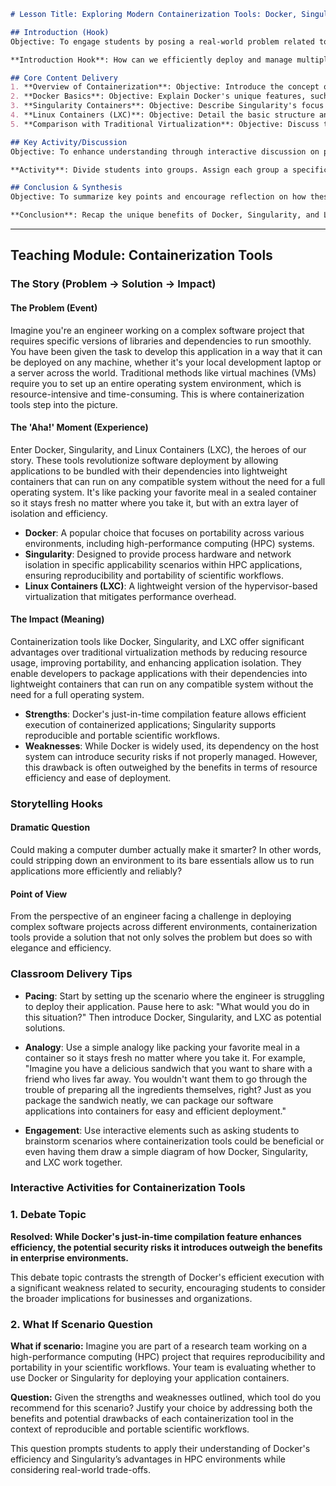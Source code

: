 ```markdown
# Lesson Title: Exploring Modern Containerization Tools: Docker, Singularity, and Linux Containers

## Introduction (Hook)
Objective: To engage students by posing a real-world problem related to deploying applications in high-performance computing environments.

**Introduction Hook**: How can we efficiently deploy and manage multiple versions of the same application across different servers without significant overhead?

## Core Content Delivery
1. **Overview of Containerization**: Objective: Introduce the concept of containerization as an alternative to traditional virtualization.
2. **Docker Basics**: Objective: Explain Docker's unique features, such as its lightweight nature and ease of use in creating portable containers.
3. **Singularity Containers**: Objective: Describe Singularity's focus on scientific workloads and how it supports shared libraries and file systems.
4. **Linux Containers (LXC)**: Objective: Detail the basic structure and operation of Linux Containers within a host environment, highlighting their performance benefits.
5. **Comparison with Traditional Virtualization**: Objective: Discuss the differences between containerization tools like Docker, Singularity, and LXC compared to full virtual machines in terms of resource usage and application deployment.

## Key Activity/Discussion
Objective: To enhance understanding through interactive discussion on practical scenarios where each tool would be best suited.

**Activity**: Divide students into groups. Assign each group a specific use case (e.g., web development, scientific research, database management) and have them discuss which containerization tool would be most appropriate for that scenario based on the features covered in class.

## Conclusion & Synthesis
Objective: To summarize key points and encourage reflection on how these tools can improve application deployment in various computing environments.

**Conclusion**: Recap the unique benefits of Docker, Singularity, and Linux Containers compared to traditional virtualization methods. Reflect on the importance of choosing the right tool for specific application needs.
```


---

## Teaching Module: Containerization Tools
### The Story (Problem -> Solution -> Impact)

#### The Problem (Event)
Imagine you're an engineer working on a complex software project that requires specific versions of libraries and dependencies to run smoothly. You have been given the task to develop this application in a way that it can be deployed on any machine, whether it's your local development laptop or a server across the world. Traditional methods like virtual machines (VMs) require you to set up an entire operating system environment, which is resource-intensive and time-consuming. This is where containerization tools step into the picture.

#### The 'Aha!' Moment (Experience)
Enter Docker, Singularity, and Linux Containers (LXC), the heroes of our story. These tools revolutionize software deployment by allowing applications to be bundled with their dependencies into lightweight containers that can run on any compatible system without the need for a full operating system. It's like packing your favorite meal in a sealed container so it stays fresh no matter where you take it, but with an extra layer of isolation and efficiency.

- **Docker**: A popular choice that focuses on portability across various environments, including high-performance computing (HPC) systems.
- **Singularity**: Designed to provide process hardware and network isolation in specific applicability scenarios within HPC applications, ensuring reproducibility and portability of scientific workflows.
- **Linux Containers (LXC)**: A lightweight version of the hypervisor-based virtualization that mitigates performance overhead.

#### The Impact (Meaning)
Containerization tools like Docker, Singularity, and LXC offer significant advantages over traditional virtualization methods by reducing resource usage, improving portability, and enhancing application isolation. They enable developers to package applications with their dependencies into lightweight containers that can run on any compatible system without the need for a full operating system.

- **Strengths**: Docker's just-in-time compilation feature allows efficient execution of containerized applications; Singularity supports reproducible and portable scientific workflows.
- **Weaknesses**: While Docker is widely used, its dependency on the host system can introduce security risks if not properly managed. However, this drawback is often outweighed by the benefits in terms of resource efficiency and ease of deployment.

### Storytelling Hooks

#### Dramatic Question
Could making a computer dumber actually make it smarter? In other words, could stripping down an environment to its bare essentials allow us to run applications more efficiently and reliably?

#### Point of View
From the perspective of an engineer facing a challenge in deploying complex software projects across different environments, containerization tools provide a solution that not only solves the problem but does so with elegance and efficiency.

### Classroom Delivery Tips

- **Pacing**: Start by setting up the scenario where the engineer is struggling to deploy their application. Pause here to ask: "What would you do in this situation?" Then introduce Docker, Singularity, and LXC as potential solutions.
  
- **Analogy**: Use a simple analogy like packing your favorite meal in a container so it stays fresh no matter where you take it. For example, "Imagine you have a delicious sandwich that you want to share with a friend who lives far away. You wouldn't want them to go through the trouble of preparing all the ingredients themselves, right? Just as you package the sandwich neatly, we can package our software applications into containers for easy and efficient deployment."

- **Engagement**: Use interactive elements such as asking students to brainstorm scenarios where containerization tools could be beneficial or even having them draw a simple diagram of how Docker, Singularity, and LXC work together.

### Interactive Activities for Containerization Tools
### 1. Debate Topic

**Resolved: While Docker's just-in-time compilation feature enhances efficiency, the potential security risks it introduces outweigh the benefits in enterprise environments.**

This debate topic contrasts the strength of Docker's efficient execution with a significant weakness related to security, encouraging students to consider the broader implications for businesses and organizations.

### 2. What If Scenario Question

**What if scenario:**
Imagine you are part of a research team working on a high-performance computing (HPC) project that requires reproducibility and portability in your scientific workflows. Your team is evaluating whether to use Docker or Singularity for deploying your application containers.

**Question:**
Given the strengths and weaknesses outlined, which tool do you recommend for this scenario? Justify your choice by addressing both the benefits and potential drawbacks of each containerization tool in the context of reproducible and portable scientific workflows.

This question prompts students to apply their understanding of Docker's efficiency and Singularity’s advantages in HPC environments while considering real-world trade-offs.
